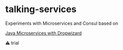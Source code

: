 # talking-services
Experiments with Microservices and Consul based on

[Java Microservices with Dropwizard](http://blog.scottlogic.com/2016/01/05/java-microservices-with-dropwizard-tutorial.html)


⚠️ trial
